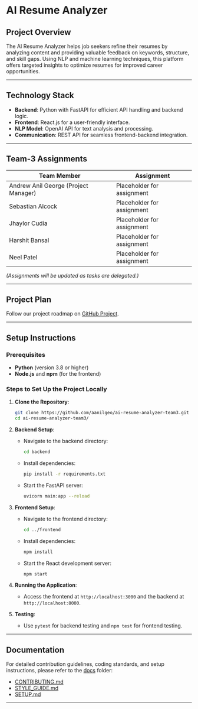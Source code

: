 # AI Resume Analyzer 

## Project Overview

The AI Resume Analyzer helps job seekers refine their resumes by analyzing content and providing valuable feedback on keywords, structure, and skill gaps. Using NLP and machine learning techniques, this platform offers targeted insights to optimize resumes for improved career opportunities.

---

## Technology Stack

- **Backend**: Python with FastAPI for efficient API handling and backend logic.
- **Frontend**: React.js for a user-friendly interface.
- **NLP Model**: OpenAI API for text analysis and processing.
- **Communication**: REST API for seamless frontend-backend integration.

---

## Team-3 Assignments

| Team Member                            | Assignment                      |
|----------------------------------------|---------------------------------|
| Andrew Anil George (Project Manager)   | Placeholder for assignment      |
| Sebastian Alcock                       | Placeholder for assignment      |
| Jhaylor Cudia                          | Placeholder for assignment      |
| Harshit Bansal                         | Placeholder for assignment      |
| Neel Patel                             | Placeholder for assignment      |

*(Assignments will be updated as tasks are delegated.)*

---

## Project Plan

Follow our project roadmap on [GitHub Project](https://github.com/users/aanilgeo/projects/2).

---

## Setup Instructions

### Prerequisites

- **Python** (version 3.8 or higher)
- **Node.js** and **npm** (for the frontend)

### Steps to Set Up the Project Locally

1. **Clone the Repository**:
   ```bash
   git clone https://github.com/aanilgeo/ai-resume-analyzer-team3.git
   cd ai-resume-analyzer-team3/
   ```

2. **Backend Setup**:
   - Navigate to the backend directory:
     ```bash
     cd backend
     ```
   - Install dependencies:
     ```bash
     pip install -r requirements.txt
     ```
   - Start the FastAPI server:
     ```bash
     uvicorn main:app --reload
     ```

3. **Frontend Setup**:
   - Navigate to the frontend directory:
     ```bash
     cd ../frontend
     ```
   - Install dependencies:
     ```bash
     npm install
     ```
   - Start the React development server:
     ```bash
     npm start
     ```

4. **Running the Application**:
   - Access the frontend at `http://localhost:3000` and the backend at `http://localhost:8000`.

5. **Testing**:
   - Use `pytest` for backend testing and `npm test` for frontend testing.

---

## Documentation

For detailed contribution guidelines, coding standards, and setup instructions, please refer to the [docs](./docs/) folder:
- [CONTRIBUTING.md](./docs/CONTRIBUTING.md)
- [STYLE_GUIDE.md](./docs/STYLE_GUIDE.md)
- [SETUP.md](./docs/SETUP.md)

---
